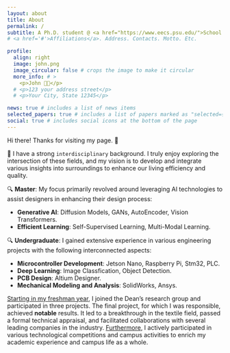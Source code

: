 ```yaml
---
layout: about
title: About
permalink: /
subtitle: A Ph.D. student @ <a href="https://www.eecs.psu.edu/">School of EECS</a>, <a href="http://www.psu.edu/">Pennsylvania State University</a>.
# <a href='#'>Affiliations</a>. Address. Contacts. Motto. Etc.

profile:
  align: right
  image: john.png
  image_circular: false # crops the image to make it circular
  more_info: # >
    <p>John 👨‍💻</p>
  # <p>123 your address street</p>
  # <p>Your City, State 12345</p>

news: true # includes a list of news items
selected_papers: true # includes a list of papers marked as "selected={true}"
social: true # includes social icons at the bottom of the page
---
```



Hi there! Thanks for visiting my page. 👋

<!-- My research interests are <u>Deep Learning and Its Applications</u>.  -->

🔭 I have a strong `interdisciplinary` background. I truly enjoy exploring the intersection of these fields, and my vision is to develop and integrate various insights into surroundings to enhance our living efficiency and quality.

🔍 <b>Master</b>: My focus primarily revolved around leveraging AI technologies to assist designers in enhancing their design process:
- <b>Generative AI</b>: Diffusion Models, GANs, AutoEncoder, Vision Transformers.
- <b>Efficient Learning</b>: Self-Supervised Learning, Multi-Modal Learning.

🔍 <b>Undergraduate</b>: I gained extensive experience in various engineering projects with the following interconnected aspects: 
- <b>Microcontroller Development</b>: Jetson Nano, Raspberry Pi, Stm32, PLC.
- <b>Deep Learning</b>: Image Classfication, Object Detection.
- <b>PCB Design</b>: Altium Designer.
- <b>Mechanical Modeling and Analysis</b>: SolidWorks, Ansys.

<u>Starting in my freshman year</u>, I joined the Dean’s research group and participated in three projects. The final project, for which I was responsible, achieved <b>notable</b> results. It led to a breakthrough in the textile field, passed a formal technical appraisal, and facilitated collaborations with several leading companies in the industry. <u>Furthermore</u>, I actively participated in various technological competitions and campus activities to enrich my academic experience and campus life as a whole.
